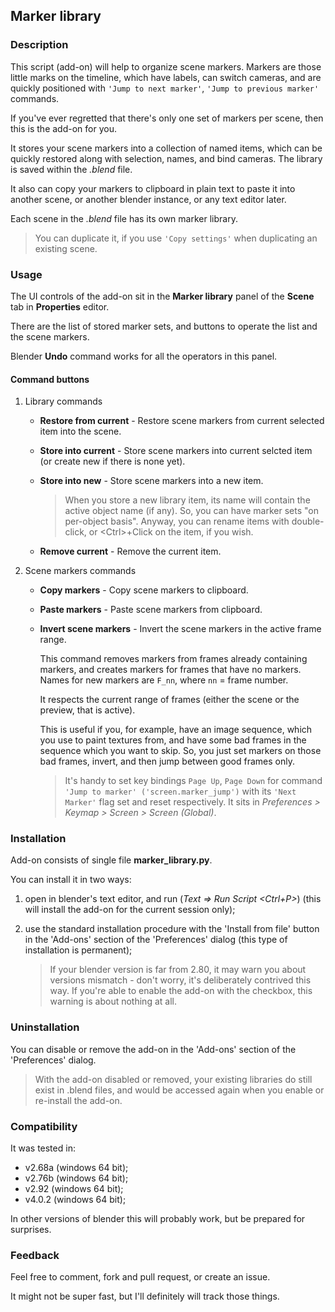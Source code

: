## Marker library ##

### Description ###

  This script (add-on) will help to organize scene markers. Markers are those little marks on the timeline, which have labels, can switch cameras, and are quickly positioned with `'Jump to next marker'`, `'Jump to previous marker'` commands.

  If you've ever regretted that there's only one set of markers per scene, then this is the add-on for you.

  It stores your scene markers into a collection of named items, which can be quickly restored along with selection, names, and bind cameras. The library is saved within the *.blend* file.

  It also can copy your markers to clipboard in plain text to paste it into another scene, or another blender instance, or any text editor later.

  Each scene in the *.blend* file has its own marker library.

  >You can duplicate it, if you use `'Copy settings'` when duplicating an existing scene.


### Usage ###

  The UI controls of the add-on sit in the **Marker library** panel of the **Scene** tab in **Properties** editor.

  There are the list of stored marker sets, and buttons to operate the list and the scene markers.

Blender **Undo** command works for all the operators in this panel.

#### Command buttons ####

1. Library commands

    * **Restore from current** - Restore scene markers from current selected item into the scene.

    * **Store into current** - Store scene markers into current selcted item \(or create new if there is none yet).

    * **Store into new** - Store scene markers into a new item.

        >When you store a new library item, its name will contain the active object name (if any). So, you can have marker sets "on per-object basis".
        >Anyway, you can rename items with double-click, or \<Ctrl>+Click on the item, if you wish.

    * **Remove current** - Remove the current item.

2. Scene markers commands

    * **Copy markers** - Copy scene markers to clipboard.

    * **Paste markers** - Paste scene markers from clipboard.

    * **Invert scene markers** - Invert the scene markers in the active frame range.

        This command removes markers from frames already containing markers, and creates markers for frames that have no markers. Names for new markers are `F_nn`, where `nn` = frame number.

        It respects the current range of frames (either the scene or the preview, that is active).

        This is useful if you, for example, have an image sequence, which you use to paint textures from, and have some bad frames in the sequence which you want to skip. So, you just set markers on those bad frames, invert, and then jump between good frames only.

        >It's handy to set key bindings `Page Up`, `Page Down` for command `'Jump to marker' ('screen.marker_jump')` with its `'Next Marker'` flag set and reset respectively.
        >It sits in *Preferences > Keymap > Screen > Screen (Global)*.


### Installation ###

Add-on consists of single file **marker_library.py**.

You can install it in two ways:

  1. open in blender's text editor, and run (*Text => Run Script <Ctrl+P>*) (this will install the add-on for the current session only);

  2. use the standard installation procedure with the 'Install from file' button in the 'Add-ons' section of the 'Preferences' dialog (this type of installation is permanent);

        >If your blender version is far from 2.80, it may warn you about versions mismatch - don't worry, it's deliberately contrived this way. If you're able to enable the add-on with the checkbox, this warning is about nothing at all.


### Uninstallation ###

You can disable or remove the add-on in the 'Add-ons' section of the 'Preferences' dialog.

>With the add-on disabled or removed, your existing libraries do still exist in .blend files, and would be accessed again when you enable or re-install the add-on.


### Compatibility ###

  It was tested in:

  - v2.68a (windows 64 bit);
  - v2.76b (windows 64 bit);
  - v2.92 (windows 64 bit);
  - v4.0.2 (windows 64 bit);

  In other versions of blender this will probably work, but be prepared for surprises.


### Feedback ###

Feel free to comment, fork and pull request, or create an issue.

It might not be super fast, but I'll definitely will track those things.
